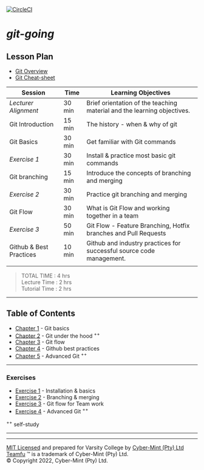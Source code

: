 [![CircleCI](https://dl.circleci.com/status-badge/img/gh/Cyber-Mint/git-going/tree/master.svg?style=svg)](https://dl.circleci.com/status-badge/redirect/gh/Cyber-Mint/git-going/tree/master)
# *git-going*


## Lesson Plan

* [Git Overview](./chapters/git-overview.md) 
* [Git Cheat-sheet](./images/teamfu-git-cheat-sheet.pdf)

| Session | Time | Learning Objectives |
| ------------- | --------  | -------------------- |
| *Lecturer Alignment* | 30 min | Brief orientation of the teaching material and the learning objectives. |
| Git Introduction | 15 min | The history - when & why of git |
| Git Basics | 30 min | Get familiar with Git commands |
| *Exercise 1* | 30 min | Install & practice most basic git commands |
| Git branching | 15 min | Introduce the concepts of branching and merging |
| *Exercise 2* | 30 min | Practice git branching and merging |
| Git Flow | 30 min | What is Git Flow and working together in a team |
| *Exercise 3* | 50 min | Git Flow - Feature Branching, Hotfix branches and Pull Requests |
| Github & Best Practices | 10 min | Github and industry practices for successful source code management. |
| | | |

> TOTAL TIME : 4 hrs<br>Lecture Time : 2 hrs<br>Tutorial Time : 2 hrs<br>

---
## Table of Contents

* [Chapter 1](./chapters/chapter-01.md) - Git basics
* [Chapter 2](./chapters/chapter-02.md) - Git under the hood <sup>++</sup>
* [Chapter 3](./chapters/chapter-03.md) - Git flow
* [Chapter 4](./chapters/chapter-04.md) - Github best practices
* [Chapter 5](./chapters/chapter-05.md) - Advanced Git <sup>++</sup>

---
### Exercises
* [Exercise 1](./chapters/exercises-01.md) - Installation & basics
* [Exercise 2](./chapters/exercise-02.md) - Branching & merging
* [Exercise 3](./chapters/exercise-03.md) - Git flow for Team work
* [Exercise 4](./chapters/exercise-04.md) - Advanced Git <sup>++</sup>

<sup>++</sup> self-study

---

---
[MIT Licensed](LICENSE) and prepared for Varsity College by [Cyber-Mint (Pty) Ltd](https://www.cyber-mint.com)<br>
[Teamfu](https://teamfu.tech) &trade; is a trademark of Cyber-Mint (Pty) Ltd.<br>
&copy; Copyright 2022, Cyber-Mint (Pty) Ltd.  
